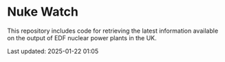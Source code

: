 # Nuke Watch

This repository includes code for retrieving the latest information available on the output of EDF nuclear power plants in the UK.

Last updated: 2025-01-22 01:05